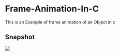 # Frame-Animation-In-C
This is an Example of frame animation of an Object in c
## Snapshot
<img src = https://github.com/Aaris-Kazi/Frame-Animation-In-C/blob/master/rawdon.gif >
